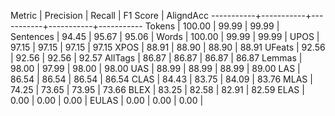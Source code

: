 Metric     | Precision |    Recall |  F1 Score | AligndAcc
-----------+-----------+-----------+-----------+-----------
Tokens     |    100.00 |     99.99 |     99.99 |
Sentences  |     94.45 |     95.67 |     95.06 |
Words      |    100.00 |     99.99 |     99.99 |
UPOS       |     97.15 |     97.15 |     97.15 |     97.15
XPOS       |     88.91 |     88.90 |     88.90 |     88.91
UFeats     |     92.56 |     92.56 |     92.56 |     92.57
AllTags    |     86.87 |     86.87 |     86.87 |     86.87
Lemmas     |     98.00 |     97.99 |     98.00 |     98.00
UAS        |     88.99 |     88.99 |     88.99 |     89.00
LAS        |     86.54 |     86.54 |     86.54 |     86.54
CLAS       |     84.43 |     83.75 |     84.09 |     83.76
MLAS       |     74.25 |     73.65 |     73.95 |     73.66
BLEX       |     83.25 |     82.58 |     82.91 |     82.59
ELAS       |      0.00 |      0.00 |      0.00 |
EULAS      |      0.00 |      0.00 |      0.00 |
